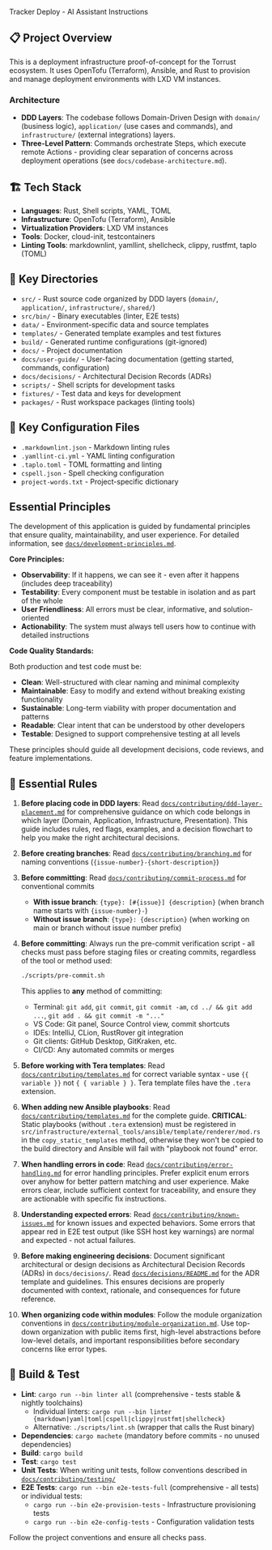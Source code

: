 Tracker Deploy - AI Assistant Instructions

## 📋 Project Overview

This is a deployment infrastructure proof-of-concept for the Torrust ecosystem. It uses OpenTofu (Terraform), Ansible, and Rust to provision and manage deployment environments with LXD VM instances.

### Architecture

- **DDD Layers**: The codebase follows Domain-Driven Design with `domain/` (business logic), `application/` (use cases and commands), and `infrastructure/` (external integrations) layers.
- **Three-Level Pattern**: Commands orchestrate Steps, which execute remote Actions - providing clear separation of concerns across deployment operations (see `docs/codebase-architecture.md`).

## 🏗️ Tech Stack

- **Languages**: Rust, Shell scripts, YAML, TOML
- **Infrastructure**: OpenTofu (Terraform), Ansible
- **Virtualization Providers**: LXD VM instances
- **Tools**: Docker, cloud-init, testcontainers
- **Linting Tools**: markdownlint, yamllint, shellcheck, clippy, rustfmt, taplo (TOML)

## 📁 Key Directories

- `src/` - Rust source code organized by DDD layers (`domain/`, `application/`, `infrastructure/`, `shared/`)
- `src/bin/` - Binary executables (linter, E2E tests)
- `data/` - Environment-specific data and source templates
- `templates/` - Generated template examples and test fixtures
- `build/` - Generated runtime configurations (git-ignored)
- `docs/` - Project documentation
- `docs/user-guide/` - User-facing documentation (getting started, commands, configuration)
- `docs/decisions/` - Architectural Decision Records (ADRs)
- `scripts/` - Shell scripts for development tasks
- `fixtures/` - Test data and keys for development
- `packages/` - Rust workspace packages (linting tools)

## 📄 Key Configuration Files

- `.markdownlint.json` - Markdown linting rules
- `.yamllint-ci.yml` - YAML linting configuration
- `.taplo.toml` - TOML formatting and linting
- `cspell.json` - Spell checking configuration
- `project-words.txt` - Project-specific dictionary

## Essential Principles

The development of this application is guided by fundamental principles that ensure quality, maintainability, and user experience. For detailed information, see [`docs/development-principles.md`](../docs/development-principles.md).

**Core Principles:**

- **Observability**: If it happens, we can see it - even after it happens (includes deep traceability)
- **Testability**: Every component must be testable in isolation and as part of the whole
- **User Friendliness**: All errors must be clear, informative, and solution-oriented
- **Actionability**: The system must always tell users how to continue with detailed instructions

**Code Quality Standards:**

Both production and test code must be:

- **Clean**: Well-structured with clear naming and minimal complexity
- **Maintainable**: Easy to modify and extend without breaking existing functionality
- **Sustainable**: Long-term viability with proper documentation and patterns
- **Readable**: Clear intent that can be understood by other developers
- **Testable**: Designed to support comprehensive testing at all levels

These principles should guide all development decisions, code reviews, and feature implementations.

## 🔧 Essential Rules

1. **Before placing code in DDD layers**: Read [`docs/contributing/ddd-layer-placement.md`](../docs/contributing/ddd-layer-placement.md) for comprehensive guidance on which code belongs in which layer (Domain, Application, Infrastructure, Presentation). This guide includes rules, red flags, examples, and a decision flowchart to help you make the right architectural decisions.

2. **Before creating branches**: Read [`docs/contributing/branching.md`](../docs/contributing/branching.md) for naming conventions (`{issue-number}-{short-description}`)

3. **Before committing**: Read [`docs/contributing/commit-process.md`](../docs/contributing/commit-process.md) for conventional commits

   - **With issue branch**: `{type}: [#{issue}] {description}` (when branch name starts with `{issue-number}-`)
   - **Without issue branch**: `{type}: {description}` (when working on main or branch without issue number prefix)

4. **Before committing**: Always run the pre-commit verification script - all checks must pass before staging files or creating commits, regardless of the tool or method used:

   ```bash
   ./scripts/pre-commit.sh
   ```

   This applies to **any** method of committing:

   - Terminal: `git add`, `git commit`, `git commit -am`, `cd ../ && git add ...`, `git add . && git commit -m "..."`
   - VS Code: Git panel, Source Control view, commit shortcuts
   - IDEs: IntelliJ, CLion, RustRover git integration
   - Git clients: GitHub Desktop, GitKraken, etc.
   - CI/CD: Any automated commits or merges

5. **Before working with Tera templates**: Read [`docs/contributing/templates.md`](../docs/contributing/templates.md) for correct variable syntax - use `{{ variable }}` not `{ { variable } }`. Tera template files have the `.tera` extension.

6. **When adding new Ansible playbooks**: Read [`docs/contributing/templates.md`](../docs/contributing/templates.md) for the complete guide. **CRITICAL**: Static playbooks (without `.tera` extension) must be registered in `src/infrastructure/external_tools/ansible/template/renderer/mod.rs` in the `copy_static_templates` method, otherwise they won't be copied to the build directory and Ansible will fail with "playbook not found" error.

7. **When handling errors in code**: Read [`docs/contributing/error-handling.md`](../docs/contributing/error-handling.md) for error handling principles. Prefer explicit enum errors over anyhow for better pattern matching and user experience. Make errors clear, include sufficient context for traceability, and ensure they are actionable with specific fix instructions.

8. **Understanding expected errors**: Read [`docs/contributing/known-issues.md`](../docs/contributing/known-issues.md) for known issues and expected behaviors. Some errors that appear red in E2E test output (like SSH host key warnings) are normal and expected - not actual failures.

9. **Before making engineering decisions**: Document significant architectural or design decisions as Architectural Decision Records (ADRs) in `docs/decisions/`. Read [`docs/decisions/README.md`](../docs/decisions/README.md) for the ADR template and guidelines. This ensures decisions are properly documented with context, rationale, and consequences for future reference.

10. **When organizing code within modules**: Follow the module organization conventions in [`docs/contributing/module-organization.md`](../docs/contributing/module-organization.md). Use top-down organization with public items first, high-level abstractions before low-level details, and important responsibilities before secondary concerns like error types.

## 🧪 Build & Test

- **Lint**: `cargo run --bin linter all` (comprehensive - tests stable & nightly toolchains)
  - Individual linters: `cargo run --bin linter {markdown|yaml|toml|cspell|clippy|rustfmt|shellcheck}`
  - Alternative: `./scripts/lint.sh` (wrapper that calls the Rust binary)
- **Dependencies**: `cargo machete` (mandatory before commits - no unused dependencies)
- **Build**: `cargo build`
- **Test**: `cargo test`
- **Unit Tests**: When writing unit tests, follow conventions described in [`docs/contributing/testing/`](../docs/contributing/testing/)
- **E2E Tests**: `cargo run --bin e2e-tests-full` (comprehensive - all tests) or individual tests:
  - `cargo run --bin e2e-provision-tests` - Infrastructure provisioning tests
  - `cargo run --bin e2e-config-tests` - Configuration validation tests

Follow the project conventions and ensure all checks pass.
